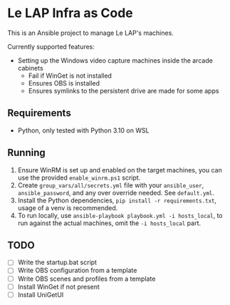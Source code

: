 # Le LAP Infra as Code

This is an Ansible project to manage Le LAP's machines.

Currently supported features:

- Setting up the Windows video capture machines inside the arcade cabinets
    - Fail if WinGet is not installed
    - Ensures OBS is installed
    - Ensures symlinks to the persistent drive are made for some apps

## Requirements

- Python, only tested with Python 3.10 on WSL

## Running

1. Ensure WinRM is set up and enabled on the target machines, you can use the
   provided `enable_winrm.ps1` script.
2. Create `group_vars/all/secrets.yml` file with your `ansible_user`,
   `ansible_password`, and any over override needed. See `default.yml`.
3. Install the Python dependencies, `pip install -r requirements.txt`, usage of
   a venv is recommended.
4. To run locally, use `ansible-playbook playbook.yml -i hosts_local`, to run
   against the actual machines, omit the `-i hosts_local` part.

## TODO

- [ ] Write the startup.bat script
- [ ] Write OBS configuration from a template
- [ ] Write OBS scenes and profiles from a template
- [ ] Install WinGet if not present
- [ ] Install UniGetUI
